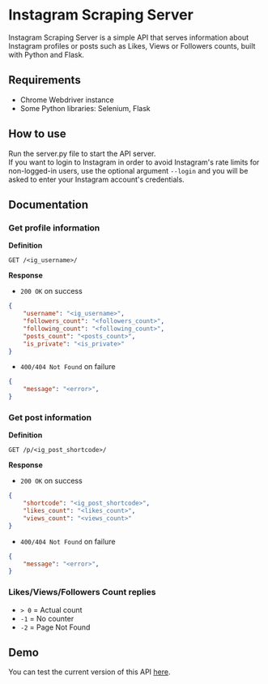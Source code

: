 # Instagram Scraping Server

Instagram Scraping Server is a simple API that serves information about Instagram profiles or posts such as Likes, Views or Followers counts, built with Python and Flask.

## Requirements

* Chrome Webdriver instance
* Some Python libraries: Selenium, Flask

## How to use

Run the server.py file to start the API server.  
If you want to login to Instagram in order to avoid Instagram's rate limits for non-logged-in users, use the optional argument `--login` and you will be asked to enter your Instagram account's credentials.

## Documentation

### Get profile information

**Definition**

`GET /<ig_username>/`

**Response**

- `200 OK` on success
```json
{
	"username": "<ig_username>",
	"followers_count": "<followers_count>",
	"following_count": "<following_count>",
	"posts_count": "<posts_count>",
	"is_private": "<is_private>"
}
```

- `400/404 Not Found` on failure
```json
{
	"message": "<error>",
}
```

### Get post information

**Definition**

`GET /p/<ig_post_shortcode>/`

**Response**

- `200 OK` on success
```json
{
	"shortcode": "<ig_post_shortcode>",
	"likes_count": "<likes_count>",
	"views_count": "<views_count>"
}
```

- `400/404 Not Found` on failure
```json
{
	"message": "<error>",
}
```

### Likes/Views/Followers Count replies

- `> 0` = Actual count
- `-1` = No counter
- `-2` = Page Not Found

## Demo

You can test the current version of this API [here](http://ig-demo.gourvelos.gr:18450/spgrvl/).